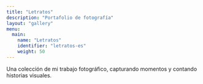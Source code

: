 ```yaml
---
title: "Letratos"
description: "Portafolio de fotografía"
layout: "gallery"
menu:
  main:
    name: "Letratos"
    identifier: "letratos-es"
    weight: 50
---
```


Una colección de mi trabajo fotográfico, capturando momentos y contando historias visuales.